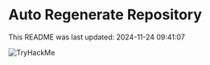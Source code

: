 # Auto Regenerate Repository

This README was last updated: 2024-11-24 09:41:07

 ![TryHackMe](https://tryhackme.com/badge/533634)